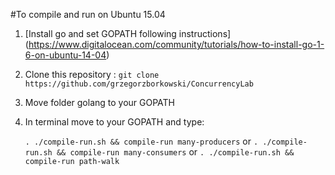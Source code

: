 #To compile and run on Ubuntu 15.04
1. [Install go and set GOPATH following instructions] (https://www.digitalocean.com/community/tutorials/how-to-install-go-1-6-on-ubuntu-14-04)
2. Clone this repository :
`git clone https://github.com/grzegorzborkowski/ConcurrencyLab`
3. Move folder golang to your GOPATH
4. In terminal move to your GOPATH and type:

    `. ./compile-run.sh && compile-run many-producers` or
    `. ./compile-run.sh && compile-run many-consumers` or
    `. ./compile-run.sh && compile-run path-walk`


